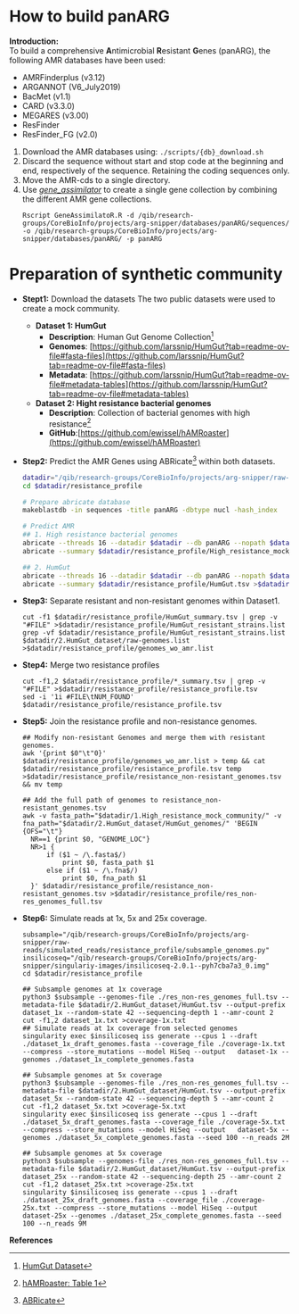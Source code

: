 # How to build panARG
**Introduction:** \
To build a comprehensive **A**ntimicrobial **R**esistant **G**enes (panARG), the following AMR databases have been used:
  - AMRFinderplus (v3.12)
  - ARGANNOT (V6_July2019)
  - BacMet (v1.1)
  - CARD (v3.3.0)
  - MEGARES (v3.00)
  - ResFinder
  - ResFinder_FG (v2.0)

1. Download the AMR databases using: `./scripts/{db}_download.sh`
2. Discard the sequence without start and stop code at the beginning and end, respectively of the sequence. Retaining the coding sequences only.
3. Move the AMR-cds to a single directory.
4. Use [*gene_assimilator*](https://github.com/genomicepidemiology/gene_assimilator) to create a single gene collection by combining the different AMR gene collections.
   ```
   Rscript GeneAssimilatoR.R -d /qib/research-groups/CoreBioInfo/projects/arg-snipper/databases/panARG/sequences/ -o /qib/research-groups/CoreBioInfo/projects/arg-snipper/databases/panARG/ -p panARG

# Preparation of synthetic community

- **Stept1:** Download the datasets
The two public datasets were used to create a mock community.
  - **Dataset 1: HumGut**
    - **Description**: Human Gut Genome Collection[^1]
    - **Genomes**: [https://github.com/larssnip/HumGut?tab=readme-ov-file#fasta-files](https://github.com/larssnip/HumGut?tab=readme-ov-file#fasta-files)
    - **Metadata**: [https://github.com/larssnip/HumGut?tab=readme-ov-file#metadata-tables](https://github.com/larssnip/HumGut?tab=readme-ov-file#metadata-tables)
  - **Dataset 2: Hight resistance bacterial genomes**
    - **Description**: Collection of bacterial genomes with high resistance[^2]
    - **GitHub**:[https://github.com/ewissel/hAMRoaster](https://github.com/ewissel/hAMRoaster)

- **Step2:** Predict the AMR Genes using ABRicate[^3] within both datasets.
  ```arbicate.sh
  datadir="/qib/research-groups/CoreBioInfo/projects/arg-snipper/raw-reads/simulated_reads"
  cd $datadir/resistance_profile

  # Prepare abricate database
  makeblastdb -in sequences -title panARG -dbtype nucl -hash_index

  # Predict AMR
  ## 1. High resistance bacterial genomes
  abricate --threads 16 --datadir $datadir --db panARG --nopath $datadir/1.High_resistance_mock_community/*.fasta --minid 70 --mincov 70 >$datadir/resistance_profile/High_resistance_mock_community.tsv
  abricate --summary $datadir/resistance_profile/High_resistance_mock_community.tsv >$datadir/resistance_profile/High_resistance_mock_community_summary.tsv

  ## 2. HumGut
  abricate --threads 16 --datadir $datadir --db panARG --nopath $datadir/2.HumGut_dataset/HumGut_genomes/*.fna --minid 70 --mincov 70 >$datadir/resistance_profile/HumGut.tsv
  abricate --summary $datadir/resistance_profile/HumGut.tsv >$datadir/resistance_profile/HumGut_summary.tsv
  ```
- **Step3:** Separate resistant and non-resistant genomes within Dataset1.
  ```
  cut -f1 $datadir/resistance_profile/HumGut_summary.tsv | grep -v "#FILE" >$datadir/resistance_profile/HumGut_resistant_strains.list
  grep -vf $datadir/resistance_profile/HumGut_resistant_strains.list $datadir/2.HumGut_dataset/raw-genomes.list >$datadir/resistance_profile/genomes_wo_amr.list
  ```
- **Step4:** Merge two resistance profiles
  ```
  cut -f1,2 $datadir/resistance_profile/*_summary.tsv | grep -v "#FILE" >$datadir/resistance_profile/resistance_profile.tsv
  sed -i '1i #FILE\tNUM_FOUND' $datadir/resistance_profile/resistance_profile.tsv
  ```
- **Step5:** Join the resistance profile and non-resistance genomes.
  ```
  ## Modify non-resistant Genomes and merge them with resistant genomes.
  awk '{print $0"\t"0}' $datadir/resistance_profile/genomes_wo_amr.list > temp && cat $datadir/resistance_profile/resistance_profile.tsv temp >$datadir/resistance_profile/resistance_non-resistant_genomes.tsv && mv temp

  ## Add the full path of genomes to resistance_non-resistant_genomes.tsv
  awk -v fasta_path="$datadir/1.High_resistance_mock_community/" -v fna_path="$datadir/2.HumGut_dataset/HumGut_genomes/" 'BEGIN {OFS="\t"} 
    NR==1 {print $0, "GENOME_LOC"} 
    NR>1 {
        if ($1 ~ /\.fasta$/) 
            print $0, fasta_path $1
        else if ($1 ~ /\.fna$/) 
            print $0, fna_path $1
    }' $datadir/resistance_profile/resistance_non-resistant_genomes.tsv >$datadir/resistance_profile/res_non-res_genomes_full.tsv
  ```
 - **Step6:** Simulate reads at 1x, 5x and 25x coverage.
   ```
   subsample="/qib/research-groups/CoreBioInfo/projects/arg-snipper/raw-reads/simulated_reads/resistance_profile/subsample_genomes.py"
   insilicoseq="/qib/research-groups/CoreBioInfo/projects/arg-snipper/singulariy-images/insilicoseq-2.0.1--pyh7cba7a3_0.img"
   cd $datadir/resistance_profile

   ## Subsample genomes at 1x coverage
   python3 $subsample --genomes-file ./res_non-res_genomes_full.tsv --metadata-file $datadir/2.HumGut_dataset/HumGut.tsv --output-prefix dataset_1x --random-state 42 --sequencing-depth 1 --amr-count 2
   cut -f1,2 dataset_1x.txt >coverage-1x.txt
   ## Simulate reads at 1x coverage from selected genomes
   singularity exec $insilicoseq iss generate --cpus 1 --draft ./dataset_1x_draft_genomes.fasta --coverage_file ./coverage-1x.txt --compress --store_mutations --model HiSeq --output   dataset-1x --genomes ./dataset_1x_complete_genomes.fasta

   ## Subsample genomes at 5x coverage
   python3 $subsample --genomes-file ./res_non-res_genomes_full.tsv --metadata-file $datadir/2.HumGut_dataset/HumGut.tsv --output-prefix dataset_5x --random-state 42 --sequencing-depth 5 --amr-count 2
   cut -f1,2 dataset_5x.txt >coverage-5x.txt
   singularity exec $insilicoseq iss generate --cpus 1 --draft ./dataset_5x_draft_genomes.fasta --coverage_file ./coverage-5x.txt --compress --store_mutations --model HiSeq --output   dataset-5x --genomes ./dataset_5x_complete_genomes.fasta --seed 100 --n_reads 2M

   ## Subsample genomes at 5x coverage
   python3 $subsample --genomes-file ./res_non-res_genomes_full.tsv --metadata-file $datadir/2.HumGut_dataset/HumGut.tsv --output-prefix dataset_25x --random-state 42 --sequencing-depth 25 --amr-count 2
   cut -f1,2 dataset_25x.txt >coverage-25x.txt
   singularity $insilicoseq iss generate --cpus 1 --draft ./dataset_25x_draft_genomes.fasta --coverage_file ./coverage-25x.txt --compress --store_mutations --model HiSeq --output dataset-25x --genomes ./dataset_25x_complete_genomes.fasta --seed 100 --n_reads 9M
   ```
   
**References**
[^1]: [HumGut Dataset](https://doi.org/10.1186/s40168-021-01114-w)
[^2]: [hAMRoaster: Table 1](https://doi.org/10.1101/2022.01.13.476279)
[^3]: [ABRicate](https://github.com/tseemann/abricate)

